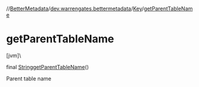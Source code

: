//[BetterMetadata](../../../index.md)/[dev.warrengates.bettermetadata](../index.md)/[Key](index.md)/[getParentTableName](get-parent-table-name.md)

# getParentTableName

[jvm]\

final [String](https://docs.oracle.com/javase/8/docs/api/java/lang/String.html)[getParentTableName](get-parent-table-name.md)()

Parent table name

